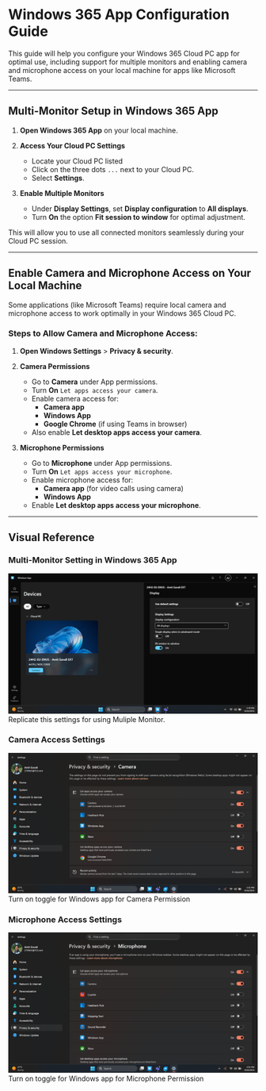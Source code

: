 # Windows 365 App Configuration Guide

This guide will help you configure your Windows 365 Cloud PC app for optimal use, including support for multiple monitors and enabling camera and microphone access on your local machine for apps like Microsoft Teams.

---

## Multi-Monitor Setup in Windows 365 App

1. **Open Windows 365 App** on your local machine.

2. **Access Your Cloud PC Settings**  
   - Locate your Cloud PC listed 
   - Click on the three dots `...` next to your Cloud PC.
   - Select **Settings**.

3. **Enable Multiple Monitors**  
   - Under **Display Settings**, set **Display configuration** to **All displays**.
   - Turn **On** the option **Fit session to window** for optimal adjustment.

This will allow you to use all connected monitors seamlessly during your Cloud PC session.

---

## Enable Camera and Microphone Access on Your Local Machine

Some applications (like Microsoft Teams) require local camera and microphone access to work optimally in your Windows 365 Cloud PC.

### Steps to Allow Camera and Microphone Access:

1. **Open Windows Settings** > **Privacy & security**.

2. **Camera Permissions**  
   - Go to **Camera** under App permissions.
   - Turn **On** `Let apps access your camera`.
   - Enable camera access for:
     - **Camera app**
     - **Windows App**
     - **Google Chrome** (if using Teams in browser)
   - Also enable **Let desktop apps access your camera**.

3. **Microphone Permissions**  
   - Go to **Microphone** under App permissions.
   - Turn **On** `Let apps access your microphone`.
   - Enable microphone access for:
     - **Camera app** (for video calls using camera)
     - **Windows App**
   - Enable **Let desktop apps access your microphone**.

---


## Visual Reference

### Multi-Monitor Setting in Windows 365 App  
![Multi-Monitor Settings](image-1.png)
Replicate this settings for using Muliple Monitor.

### Camera Access Settings  
![Camera Settings](image-2.png)
Turn on toggle for Windows app for Camera Permission

### Microphone Access Settings  
![Microphone Settings](image-3.png)
Turn on toggle for Windows app for Microphone Permission


